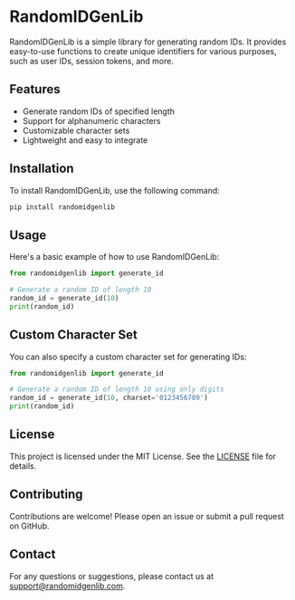 # RandomIDGenLib

RandomIDGenLib is a simple library for generating random IDs. It provides easy-to-use functions to create unique identifiers for various purposes, such as user IDs, session tokens, and more.

## Features

- Generate random IDs of specified length
- Support for alphanumeric characters
- Customizable character sets
- Lightweight and easy to integrate

## Installation

To install RandomIDGenLib, use the following command:

```bash
pip install randomidgenlib
```

## Usage

Here's a basic example of how to use RandomIDGenLib:

```python
from randomidgenlib import generate_id

# Generate a random ID of length 10
random_id = generate_id(10)
print(random_id)
```

## Custom Character Set

You can also specify a custom character set for generating IDs:

```python
from randomidgenlib import generate_id

# Generate a random ID of length 10 using only digits
random_id = generate_id(10, charset='0123456789')
print(random_id)
```

## License

This project is licensed under the MIT License. See the [LICENSE](LICENSE) file for details.

## Contributing

Contributions are welcome! Please open an issue or submit a pull request on GitHub.

## Contact

For any questions or suggestions, please contact us at support@randomidgenlib.com.
